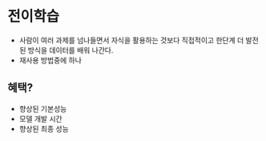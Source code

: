 # 전이학습 

- 사람이 여러 과제를 넘나들면서 자식을 활용하는 것보다 직접적이고 한단계 더 발전된 방식을 데이터를 배워 나간다. 
- 재사용 방법중에 하나 


## 혜택? 
- 향상된 기본성능 
- 모델 개발 시간 
- 향상된 최종 성능 
